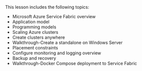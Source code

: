 

This lesson includes the following topics:

- Microsoft Azure Service Fabric overview
- Application model
- Programming models
- Scaling Azure clusters
- Create clusters anywhere
- Walkthrough-Create a standalone on Windows Server
- Placement constraints
- Configure monitoring and logging overview
- Backup and recovery
- Walkthrough-Docker Compose deployment to Service Fabric

